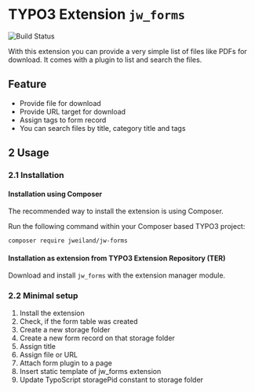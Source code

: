 # TYPO3 Extension `jw_forms`

![Build Status](https://github.com/jweiland-net/jw_forms/workflows/CI/badge.svg)

With this extension you can provide a very simple list of files like PDFs
for download. It comes with a plugin to list and search the files.

## Feature

* Provide file for download
* Provide URL target for download
* Assign tags to form record
* You can search files by title, category title and tags

## 2 Usage

### 2.1 Installation

#### Installation using Composer

The recommended way to install the extension is using Composer.

Run the following command within your Composer based TYPO3 project:

```
composer require jweiland/jw-forms
```

#### Installation as extension from TYPO3 Extension Repository (TER)

Download and install `jw_forms` with the extension manager module.

### 2.2 Minimal setup

1) Install the extension
2) Check, if the form table was created
3) Create a new storage folder
4) Create a new form record on that storage folder
5) Assign title
6) Assign file or URL
7) Attach form plugin to a page
8) Insert static template of jw_forms extension
9) Update TypoScript storagePid constant to storage folder
